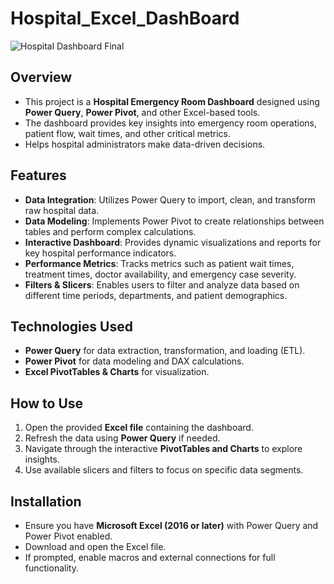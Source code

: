 # Hospital_Excel_DashBoard

![Hospital Dashboard Final ](https://github.com/user-attachments/assets/b786b0e3-f21a-41c9-ab42-3b7e4cdfb026)

## Overview
- This project is a **Hospital Emergency Room Dashboard** designed using **Power Query**, **Power Pivot**, and other Excel-based tools.
- The dashboard provides key insights into emergency room operations, patient flow, wait times, and other critical metrics.
- Helps hospital administrators make data-driven decisions.

## Features
- **Data Integration**: Utilizes Power Query to import, clean, and transform raw hospital data.
- **Data Modeling**: Implements Power Pivot to create relationships between tables and perform complex calculations.
- **Interactive Dashboard**: Provides dynamic visualizations and reports for key hospital performance indicators.
- **Performance Metrics**: Tracks metrics such as patient wait times, treatment times, doctor availability, and emergency case severity.
- **Filters & Slicers**: Enables users to filter and analyze data based on different time periods, departments, and patient demographics.

## Technologies Used
- **Power Query** for data extraction, transformation, and loading (ETL).
- **Power Pivot** for data modeling and DAX calculations.
- **Excel PivotTables & Charts** for visualization.

## How to Use
1. Open the provided **Excel file** containing the dashboard.
2. Refresh the data using **Power Query** if needed.
3. Navigate through the interactive **PivotTables and Charts** to explore insights.
4. Use available slicers and filters to focus on specific data segments.

## Installation
- Ensure you have **Microsoft Excel (2016 or later)** with Power Query and Power Pivot enabled.
- Download and open the Excel file.
- If prompted, enable macros and external connections for full functionality.



